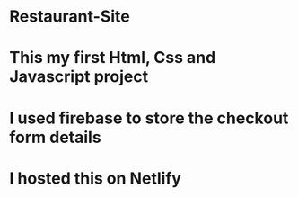 # Restaurant-Site
# This my first Html, Css and Javascript project 
# I used firebase to store the checkout form details 
# I hosted this on Netlify 
